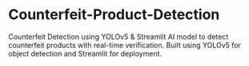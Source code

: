 # Counterfeit-Product-Detection
Counterfeit Detection using YOLOv5 &amp; Streamlit AI model to detect counterfeit products with real-time verification. Built using YOLOv5 for object detection and Streamlit for deployment.
